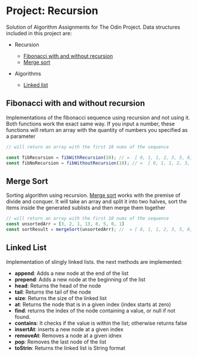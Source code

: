 # Project: Recursion

Solution of Algorithm Assignments for The Odin Project.
Data structures included in this project are:

- Recursion
  - [Fibonacci with and without recursion](#fibonacci-with-and-without-recursion)
  - [Merge sort](#merge-sort)

- Algorithms
  - [Linked list](#linked-list)
  
## Fibonacci with and without recursion

Implementations of the fibonacci sequence using recursion and not using it. Both functions work the exact same way. If you input a number, these functions will return an array with the quantity of numbers you specified as a parameter

``` Javascript
// will return an array with the first 10 nums of the sequence

const fibRecursion = fibWithRecursion(10); // =  [ 0, 1, 1, 2, 3, 5, 8, 13, 21, 34 ]
const fibNoRecursion = fibWithoutRecursion(10); // =  [ 0, 1, 1, 2, 3, 5, 8, 13, 21, 34 ]
```

## Merge Sort

Sorting algorithm using recursion. [Merge sort](https://en.wikipedia.org/wiki/Merge_sort) works with the premise of divide and conquer. It will take an array and split it into two halves, sort the items inside the generated sublists and then merge them together

``` Javascript
// will return an array with the first 10 nums of the sequence
const unsortedArr = [3, 2, 1, 13, 8, 5, 0, 1]
const sortResult = mergeSort(unsortedArr); //  = [ 0, 1, 1, 2, 3, 5, 8, 13 ]
```

## Linked List

Implementation of slingly linked lists. the next methods are implemented:

- __append__: Adds a new node at the end of the list
- __prepend__: Adds a new node at the beginning of the list
- __head__: Returns the head of the node
- __tail__: Returns the tail of the node
- __size__: Returns the size of the linked list
- __at__: Returns the node that is in a given index (index starts at zero)
- __find__: returns the index of the node containing a value, or null if not found.
- __contains__: It checks if the value is within the list; otherwise returns false
- __insertAt__: inserts a new node at a given index
- __removeAt__: Removes a node at a given idnex
- __pop__: Removes the last node of the list
- __toStrin__: Returns the linked list is String format

